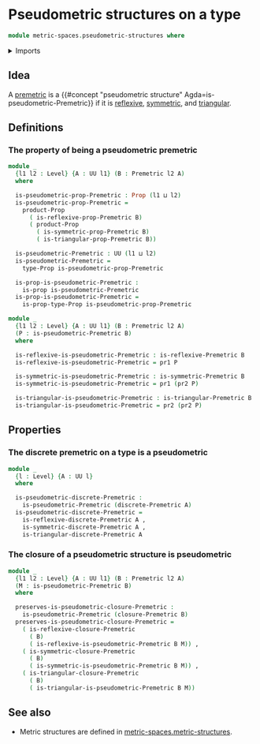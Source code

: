 # Pseudometric structures on a type

```agda
module metric-spaces.pseudometric-structures where
```

<details><summary>Imports</summary>

```agda
open import foundation.dependent-pair-types
open import foundation.identity-types
open import foundation.propositions
open import foundation.universe-levels

open import metric-spaces.closed-premetric-structures
open import metric-spaces.discrete-premetric-structures
open import metric-spaces.extensional-premetric-structures
open import metric-spaces.monotonic-premetric-structures
open import metric-spaces.premetric-structures
open import metric-spaces.reflexive-premetric-structures
open import metric-spaces.symmetric-premetric-structures
open import metric-spaces.triangular-premetric-structures
```

</details>

## Idea

A [premetric](metric-spaces.premetric-structures.md) is a
{{#concept "pseudometric structure" Agda=is-pseudometric-Premetric}} if it is
[reflexive](metric-spaces.reflexive-premetric-structures.md),
[symmetric](metric-spaces.symmetric-premetric-structures.md), and
[triangular](metric-spaces.triangular-premetric-structures.md).

## Definitions

### The property of being a pseudometric premetric

```agda
module _
  {l1 l2 : Level} {A : UU l1} (B : Premetric l2 A)
  where

  is-pseudometric-prop-Premetric : Prop (l1 ⊔ l2)
  is-pseudometric-prop-Premetric =
    product-Prop
      ( is-reflexive-prop-Premetric B)
      ( product-Prop
        ( is-symmetric-prop-Premetric B)
        ( is-triangular-prop-Premetric B))

  is-pseudometric-Premetric : UU (l1 ⊔ l2)
  is-pseudometric-Premetric =
    type-Prop is-pseudometric-prop-Premetric

  is-prop-is-pseudometric-Premetric :
    is-prop is-pseudometric-Premetric
  is-prop-is-pseudometric-Premetric =
    is-prop-type-Prop is-pseudometric-prop-Premetric
```

```agda
module _
  {l1 l2 : Level} {A : UU l1} (B : Premetric l2 A)
  (P : is-pseudometric-Premetric B)
  where

  is-reflexive-is-pseudometric-Premetric : is-reflexive-Premetric B
  is-reflexive-is-pseudometric-Premetric = pr1 P

  is-symmetric-is-pseudometric-Premetric : is-symmetric-Premetric B
  is-symmetric-is-pseudometric-Premetric = pr1 (pr2 P)

  is-triangular-is-pseudometric-Premetric : is-triangular-Premetric B
  is-triangular-is-pseudometric-Premetric = pr2 (pr2 P)
```

## Properties

### The discrete premetric on a type is a pseudometric

```agda
module _
  {l : Level} {A : UU l}
  where

  is-pseudometric-discrete-Premetric :
    is-pseudometric-Premetric (discrete-Premetric A)
  is-pseudometric-discrete-Premetric =
    is-reflexive-discrete-Premetric A ,
    is-symmetric-discrete-Premetric A ,
    is-triangular-discrete-Premetric A
```

### The closure of a pseudometric structure is pseudometric

```agda
module _
  {l1 l2 : Level} {A : UU l1} (B : Premetric l2 A)
  (M : is-pseudometric-Premetric B)
  where

  preserves-is-pseudometric-closure-Premetric :
    is-pseudometric-Premetric (closure-Premetric B)
  preserves-is-pseudometric-closure-Premetric =
    ( is-reflexive-closure-Premetric
      ( B)
      ( is-reflexive-is-pseudometric-Premetric B M)) ,
    ( is-symmetric-closure-Premetric
      ( B)
      ( is-symmetric-is-pseudometric-Premetric B M)) ,
    ( is-triangular-closure-Premetric
      ( B)
      ( is-triangular-is-pseudometric-Premetric B M))
```

## See also

- Metric structures are defined in
  [metric-spaces.metric-structures](metric-spaces.metric-structures.md).
